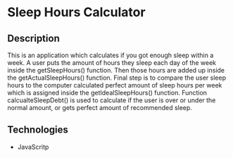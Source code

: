 # Sleep Hours Calculator

## Description

This is an application which calculates if you got enough sleep within a week. A user puts the amount of hours they sleep each day of the week inside the getSleepHours() function. Then those hours are added up inside the getActualSleepHours() function. Final step is to compare the user sleep hours to the computer calculated perfect amount of sleep hours per week which is assigned inside the getIdealSleepHours() function. Function calcualteSleepDebt() is used to calculate if the user is over or under the normal amount, or gets perfect amount of recommended sleep.

## Technologies

- JavaScritp

